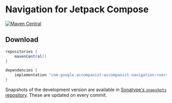 # Navigation for Jetpack Compose

[![Maven Central](https://img.shields.io/maven-central/v/com.google.accompanist/accompanist-navigation)](https://search.maven.org/search?q=g:com.google.accompanist)

## Download

```groovy
repositories {
    mavenCentral()
}

dependencies {
    implementation "com.google.accompanist:accompanist-navigation:<version>"
}
```

Snapshots of the development version are available in [Sonatype's `snapshots` repository][snap]. These are updated on every commit.

  [snap]: https://oss.sonatype.org/content/repositories/snapshots/com/google/accompanist/accompanist-navigation/